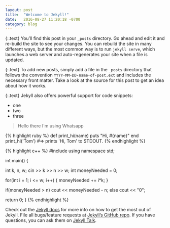 ```yaml
---
layout: post
title:  "Welcome to Jekyll!"
date:   2016-08-27 11:20:18 -0700
category: blog
---
```

{:.text}
You’ll find this post in your `_posts` directory. Go ahead and edit it and re-build the site to see your changes. You can rebuild the site in many different ways, but the most common way is to run `jekyll serve`, which launches a web server and auto-regenerates your site when a file is updated.

{:.text}
To add new posts, simply add a file in the `_posts` directory that follows the convention `YYYY-MM-DD-name-of-post.ext` and includes the necessary front matter. Take a look at the source for this post to get an idea about how it works.

{:.text}
Jekyll also offers powerful support for code snippets:

* one
* two
* three

> Hello there I'm using Whatsapp

{% highlight ruby %}
def print_hi(name)
  puts "Hi, #{name}"
end
print_hi('Tom')
#=> prints 'Hi, Tom' to STDOUT.
{% endhighlight %}

{% highlight c++ %}
#include <iostream>
using namespace std;

int main() {

  int k, n, w;
  cin >> k >> n >> w;
  int moneyNeeded = 0;

  for(int i = 1; i <= w; i++) {
    moneyNeeded += i*k;
  }

  if(moneyNeeded > n)
    cout << moneyNeeded - n;
  else
    cout << "0";

  return 0;
}
{% endhighlight %}

Check out the [Jekyll docs][jekyll-docs] for more info on how to get the most out of Jekyll. File all bugs/feature requests at [Jekyll’s GitHub repo][jekyll-gh]. If you have questions, you can ask them on [Jekyll Talk][jekyll-talk].

[jekyll-docs]: http://jekyllrb.com/docs/home
[jekyll-gh]:   https://github.com/jekyll/jekyll
[jekyll-talk]: https://talk.jekyllrb.com/
